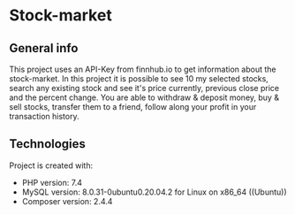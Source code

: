 # Stock-market

## General info

This project uses an API-Key from finnhub.io to get information about the stock-market. In this project it is possible to see 10 my selected stocks, search any existing stock and see it's price currently, previous close price and the percent change. You are able to withdraw & deposit money, buy & sell stocks, transfer them to a friend, follow along your profit in your transaction history.

## Technologies

Project is created with:
* PHP version: 7.4
* MySQL version: 8.0.31-0ubuntu0.20.04.2 for Linux on x86_64 ((Ubuntu))
* Composer version: 2.4.4

